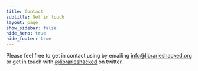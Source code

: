```yaml
---
title: Contact
subtitle: Get in touch
layout: page
show_sidebar: false
hide_hero: true
hide_footer: true
---
```


Please feel free to get in contact using by emailing [info@librarieshacked.org](mailto:info@librarieshacked.org) or get in touch with [@librarieshacked](https://twitter.com/librarieshacked) on twitter.
